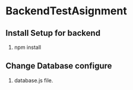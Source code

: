 # BackendTestAsignment
## Install Setup for backend
1. npm install
## Change Database configure
1. database.js file.
